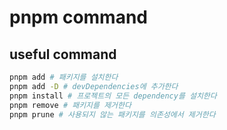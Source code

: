# pnpm command

## useful command
```sh 
pnpm add # 패키지를 설치한다
pnpm add -D # devDependencies에 추가한다
pnpm install # 프로젝트의 모든 dependency를 설치한다
pnpm remove # 패키지를 제거한다
pnpm prune # 사용되지 않는 패키지를 의존성에서 제거한다
```